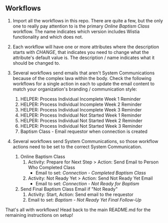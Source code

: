 ## Workflows

1. Import all the workflows in this repo. There are quite a few, but the only one to really pay attention to is the primary _Online Baptism Class_ workflow. The name indicates which version includes Wistia functionality and which does not.

2. Each workflow will have one or more attributes where the description starts with _CHANGE_, that indicates you need to change what the attribute's default value is. The description / name  indicates what it should be changed to.

3. Several workflows send emails that aren't System Communications because of the complex lava within the body. Check the following workflows for a single action in each to update the email content to match your organization's branding / communication style:

    1. HELPER: Process Individual Incomplete Week 1 Reminder
    2. HELPER: Process Individual Incomplete Week 2 Reminder
    3. HELPER: Process Individual Incomplete Week 3 Reminder
    4. HELPER: Process Individual Not Started Week 1 Reminder
    5. HELPER: Process Individual Not Started Week 2 Reminder
    6. HELPER: Process Individual Not Started Week 3 Reminder
    7. Baptism Class - Email requestor when connection is created

4. Several workflows send System Communications, so those workflow actions need to be set to the correct System Communication.

    1. Online Baptism Class
        1. Activity: Prepare for Next Step > Action: Send Email to Person Who Completed Class
            - Email to set: _Connection - Completed Baptism Class_
        2. Activity: Not Ready Yet > Action: Send Not Ready Yet Email
            - Email to set: _Connection - Not Ready for Baptism_
    2. Send Final Baptism Class Email if "Not Ready"
        1. Activity: Start, Action: Send email to the requestor
        2. Email to set: _Baptism - Not Ready Yet Final Follow-Up_

That's all with workflows! Head back to the main README.md for the remaining instructions on setup!
